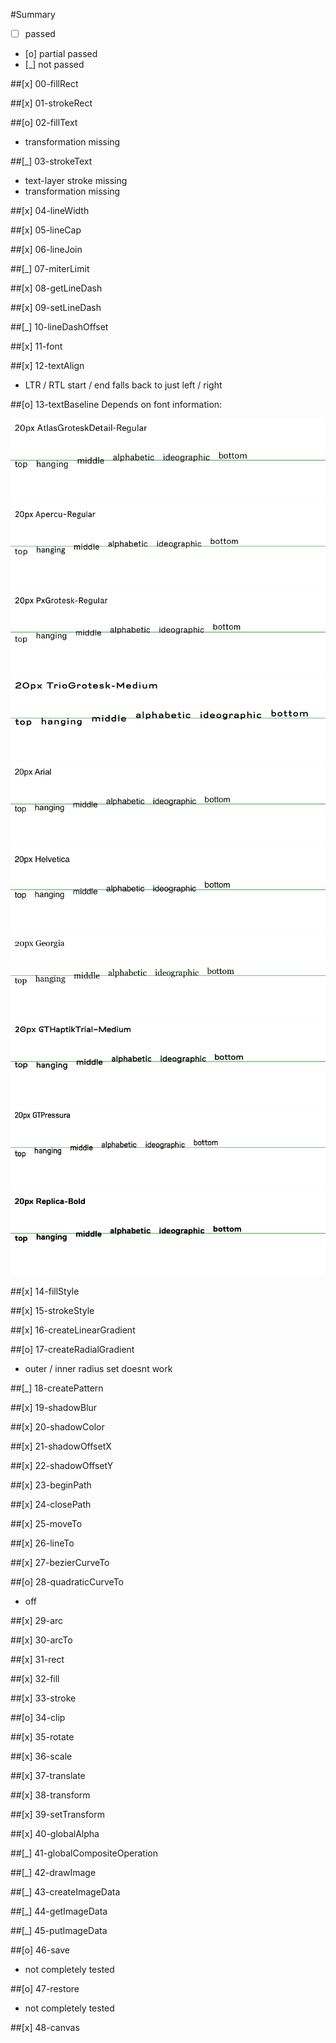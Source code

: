 #Summary

- [ ]  passed
- [o]  partial passed
- [_]  not passed

##[x] 00-fillRect

##[x] 01-strokeRect

##[o] 02-fillText
- transformation missing

##[_] 03-strokeText
- text-layer stroke missing
- transformation missing

##[x] 04-lineWidth

##[x] 05-lineCap

##[x] 06-lineJoin

##[_] 07-miterLimit

##[x] 08-getLineDash

##[x] 09-setLineDash

##[_] 10-lineDashOffset

##[x] 11-font

##[x] 12-textAlign
- LTR / RTL start / end falls back to just left / right

##[o] 13-textBaseline
Depends on font information:

![](./summary-assets/13-textBaseline-sample-00.png)
![](./summary-assets/13-textBaseline-sample-01.png)
![](./summary-assets/13-textBaseline-sample-02.png)
![](./summary-assets/13-textBaseline-sample-03.png)
![](./summary-assets/13-textBaseline-sample-04.png)
![](./summary-assets/13-textBaseline-sample-05.png)
![](./summary-assets/13-textBaseline-sample-06.png)
![](./summary-assets/13-textBaseline-sample-07.png)
![](./summary-assets/13-textBaseline-sample-08.png)
![](./summary-assets/13-textBaseline-sample-09.png)


##[x] 14-fillStyle

##[x] 15-strokeStyle

##[x] 16-createLinearGradient

##[o] 17-createRadialGradient
- outer / inner radius set doesnt work

##[_] 18-createPattern

##[x] 19-shadowBlur

##[x] 20-shadowColor

##[x] 21-shadowOffsetX

##[x] 22-shadowOffsetY

##[x] 23-beginPath

##[x] 24-closePath

##[x] 25-moveTo

##[x] 26-lineTo

##[x] 27-bezierCurveTo

##[o] 28-quadraticCurveTo
- off

##[x] 29-arc

##[x] 30-arcTo

##[x] 31-rect

##[x] 32-fill

##[x] 33-stroke

##[o] 34-clip

##[x] 35-rotate

##[x] 36-scale

##[x] 37-translate

##[x] 38-transform

##[x] 39-setTransform

##[x] 40-globalAlpha

##[_] 41-globalCompositeOperation

##[_] 42-drawImage

##[_] 43-createImageData

##[_] 44-getImageData

##[_] 45-putImageData

##[o] 46-save
- not completely tested

##[o] 47-restore
- not completely tested

##[x] 48-canvas
